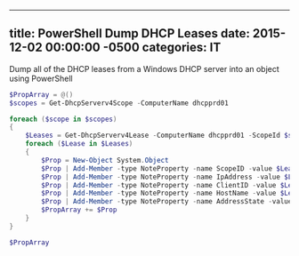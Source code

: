 ﻿---

title:  PowerShell Dump DHCP Leases
date:   2015-12-02 00:00:00 -0500
categories: IT
---

Dump all of the DHCP leases from a Windows DHCP server into an object using PowerShell

```powershell
$PropArray = @()
$scopes = Get-DhcpServerv4Scope -ComputerName dhcpprd01

foreach ($scope in $scopes)
{
    $Leases = Get-DhcpServerv4Lease -ComputerName dhcpprd01 -ScopeId $scope.ScopeId
    foreach ($Lease in $Leases)
    {
        $Prop = New-Object System.Object
        $Prop | Add-Member -type NoteProperty -name ScopeID -value $Lease.ScopeID
        $Prop | Add-Member -type NoteProperty -name IpAddress -value $Lease.IPAddress
        $Prop | Add-Member -type NoteProperty -name ClientID -value $Lease.ClientID
        $Prop | Add-Member -type NoteProperty -name HostName -value $Lease.HostName
        $Prop | Add-Member -type NoteProperty -name AddressState -value $Lease.AddressState
        $PropArray += $Prop
    }
}

$PropArray
```
